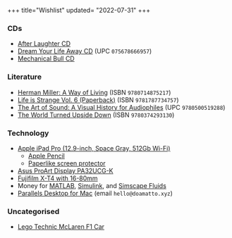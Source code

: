 +++
title="Wishlist"
updated= "2022-07-31"
+++

### CDs
- [After Laughter CD](https://www.discogs.com/master/1184947?format=CD)
- [Dream Your Life Away CD](https://www.discogs.com/release/7992930) (UPC `075678666957`)
- [Mechanical Bull CD](https://www.discogs.com/master/599554?format=CD)

### Literature
- [Herman Miller: A Way of Living](https://bookshop.org/books/herman-miller-a-way-of-living/9780714875217) (ISBN `9780714875217`)
- [Life is Strange Vol. 6 (Paperback)](https://smile.amazon.com/gp/product/1787734757) (ISBN `9781787734757`)
- [The Art of Sound: A Visual History for Audiophiles](https://bookshop.org/books/the-art-of-sound-a-visual-history-for-audiophiles/9780500519288) (UPC `9780500519288`)
- [The World Turned Upside Down](https://bookshop.org/books/the-world-turned-upside-down-a-history-of-the-chinese-cultural-revolution/9780374293130) (ISBN `9780374293130`)

### Technology
- [Apple iPad Pro (12.9-inch, Space Gray, 512Gb Wi-Fi)](https://www.apple.com/shop/buy-ipad/ipad-pro/11-inch-display-512gb-space-gray-wifi)
  - [Apple Pencil](https://www.apple.com/shop/product/MU8F2AM/A)
  - [Paperlike screen protector](https://paperlike.com/)
- [Asus ProArt Display PA32UCG-K](https://shop.asus.com/us/90lm03h0-b083b0-proart-display-pa32ucg-k.html)
- [Fujifilm X-T4 with 16-80mm](https://fujifilm-x.registria.com/products/0-74101-20231-1)
- Money for [MATLAB](https://www.mathworks.com/products/matlab.html), 
[Simulink](https://www.mathworks.com/products/simulink.html), and 
[Simscape 
Fluids](https://www.mathworks.com/products/simscape-fluids.html)
- [Parallels Desktop for Mac](https://www.parallels.com/products/desktop/buy/) (email `hello@doamatto.xyz`)

### Uncategorised
- [Lego Technic McLaren F1 Car](https://www.lego.com/en-us/product/mclaren-formula-1-race-car-42141)
